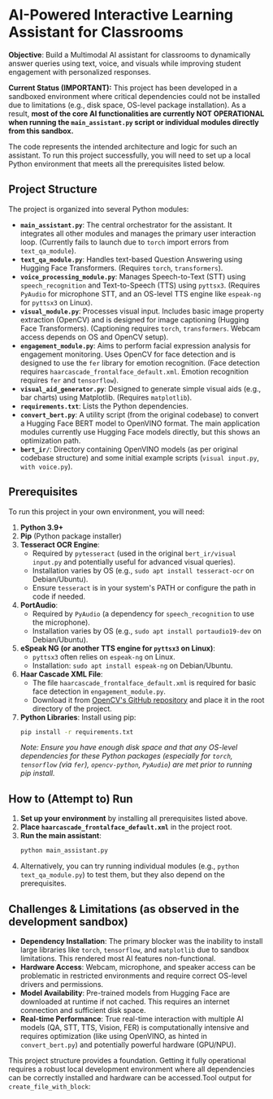 # AI-Powered Interactive Learning Assistant for Classrooms

**Objective**: Build a Multimodal AI assistant for classrooms to dynamically answer queries using text, voice, and visuals while improving student engagement with personalized responses.

**Current Status (IMPORTANT):**
This project has been developed in a sandboxed environment where critical dependencies could not be installed due to limitations (e.g., disk space, OS-level package installation). As a result, **most of the core AI functionalities are currently NOT OPERATIONAL when running the `main_assistant.py` script or individual modules directly from this sandbox.**

The code represents the intended architecture and logic for such an assistant. To run this project successfully, you will need to set up a local Python environment that meets all the prerequisites listed below.

## Project Structure

The project is organized into several Python modules:

*   **`main_assistant.py`**: The central orchestrator for the assistant. It integrates all other modules and manages the primary user interaction loop. (Currently fails to launch due to `torch` import errors from `text_qa_module`).
*   **`text_qa_module.py`**: Handles text-based Question Answering using Hugging Face Transformers. (Requires `torch`, `transformers`).
*   **`voice_processing_module.py`**: Manages Speech-to-Text (STT) using `speech_recognition` and Text-to-Speech (TTS) using `pyttsx3`. (Requires `PyAudio` for microphone STT, and an OS-level TTS engine like `espeak-ng` for `pyttsx3` on Linux).
*   **`visual_module.py`**: Processes visual input. Includes basic image property extraction (OpenCV) and is designed for image captioning (Hugging Face Transformers). (Captioning requires `torch`, `transformers`. Webcam access depends on OS and OpenCV setup).
*   **`engagement_module.py`**: Aims to perform facial expression analysis for engagement monitoring. Uses OpenCV for face detection and is designed to use the `fer` library for emotion recognition. (Face detection requires `haarcascade_frontalface_default.xml`. Emotion recognition requires `fer` and `tensorflow`).
*   **`visual_aid_generator.py`**: Designed to generate simple visual aids (e.g., bar charts) using Matplotlib. (Requires `matplotlib`).
*   **`requirements.txt`**: Lists the Python dependencies.
*   **`convert_bert.py`**: A utility script (from the original codebase) to convert a Hugging Face BERT model to OpenVINO format. The main application modules currently use Hugging Face models directly, but this shows an optimization path.
*   **`bert_ir/`**: Directory containing OpenVINO models (as per original codebase structure) and some initial example scripts (`visual input.py`, `with voice.py`).

## Prerequisites

To run this project in your own environment, you will need:

1.  **Python 3.9+**
2.  **Pip** (Python package installer)
3.  **Tesseract OCR Engine**:
    *   Required by `pytesseract` (used in the original `bert_ir/visual input.py` and potentially useful for advanced visual queries).
    *   Installation varies by OS (e.g., `sudo apt install tesseract-ocr` on Debian/Ubuntu).
    *   Ensure `tesseract` is in your system's PATH or configure the path in code if needed.
4.  **PortAudio**:
    *   Required by `PyAudio` (a dependency for `speech_recognition` to use the microphone).
    *   Installation varies by OS (e.g., `sudo apt install portaudio19-dev` on Debian/Ubuntu).
5.  **eSpeak NG (or another TTS engine for `pyttsx3` on Linux)**:
    *   `pyttsx3` often relies on `espeak-ng` on Linux.
    *   Installation: `sudo apt install espeak-ng` on Debian/Ubuntu.
6.  **Haar Cascade XML File**:
    *   The file `haarcascade_frontalface_default.xml` is required for basic face detection in `engagement_module.py`.
    *   Download it from [OpenCV's GitHub repository](https://raw.githubusercontent.com/opencv/opencv/master/data/haarcascades/haarcascade_frontalface_default.xml) and place it in the root directory of the project.
7.  **Python Libraries**: Install using pip:
    ```bash
    pip install -r requirements.txt
    ```
    *Note: Ensure you have enough disk space and that any OS-level dependencies for these Python packages (especially for `torch`, `tensorflow` (via `fer`), `opencv-python`, `PyAudio`) are met prior to running pip install.*

## How to (Attempt to) Run

1.  **Set up your environment** by installing all prerequisites listed above.
2.  **Place `haarcascade_frontalface_default.xml`** in the project root.
3.  **Run the main assistant**:
    ```bash
    python main_assistant.py
    ```
4.  Alternatively, you can try running individual modules (e.g., `python text_qa_module.py`) to test them, but they also depend on the prerequisites.

## Challenges & Limitations (as observed in the development sandbox)

*   **Dependency Installation**: The primary blocker was the inability to install large libraries like `torch`, `tensorflow`, and `matplotlib` due to sandbox limitations. This rendered most AI features non-functional.
*   **Hardware Access**: Webcam, microphone, and speaker access can be problematic in restricted environments and require correct OS-level drivers and permissions.
*   **Model Availability**: Pre-trained models from Hugging Face are downloaded at runtime if not cached. This requires an internet connection and sufficient disk space.
*   **Real-time Performance**: True real-time interaction with multiple AI models (QA, STT, TTS, Vision, FER) is computationally intensive and requires optimization (like using OpenVINO, as hinted in `convert_bert.py`) and potentially powerful hardware (GPU/NPU).

This project structure provides a foundation. Getting it fully operational requires a robust local development environment where all dependencies can be correctly installed and hardware can be accessed.Tool output for `create_file_with_block`:
